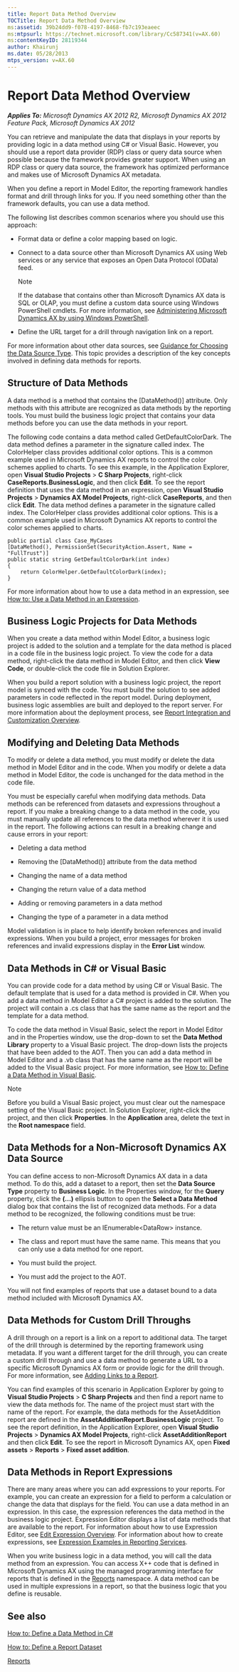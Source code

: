 ```yaml
---
title: Report Data Method Overview
TOCTitle: Report Data Method Overview
ms:assetid: 39b24dd9-f078-4197-8468-fb7c193eaeec
ms:mtpsurl: https://technet.microsoft.com/library/Cc587341(v=AX.60)
ms:contentKeyID: 28119344
author: Khairunj
ms.date: 05/28/2013
mtps_version: v=AX.60
---
```


# Report Data Method Overview 


_**Applies To:** Microsoft Dynamics AX 2012 R2, Microsoft Dynamics AX 2012 Feature Pack, Microsoft Dynamics AX 2012_

You can retrieve and manipulate the data that displays in your reports by providing logic in a data method using C\# or Visual Basic. However, you should use a report data provider (RDP) class or query data source when possible because the framework provides greater support. When using an RDP class or query data source, the framework has optimized performance and makes use of Microsoft Dynamics AX metadata.

When you define a report in Model Editor, the reporting framework handles format and drill through links for you. If you need something other than the framework defaults, you can use a data method.

The following list describes common scenarios where you should use this approach:

  - Format data or define a color mapping based on logic.

  - Connect to a data source other than Microsoft Dynamics AX using Web services or any service that exposes an Open Data Protocol (OData) feed.
    

    > [!NOTE]
    > <P>If the database that contains other than Microsoft Dynamics AX data is SQL or OLAP, you must define a custom data source using Windows PowerShell cmdlets. For more information, see <A href="administering-microsoft-dynamics-ax-by-using-windows-powershell.md">Administering Microsoft Dynamics AX by using Windows PowerShell</A>.</P>



  - Define the URL target for a drill through navigation link on a report.

For more information about other data sources, see [Guidance for Choosing the Data Source Type](guidance-for-choosing-the-data-source-type.md). This topic provides a description of the key concepts involved in defining data methods for reports.

## Structure of Data Methods

A data method is a method that contains the \[DataMethod()\] attribute. Only methods with this attribute are recognized as data methods by the reporting tools. You must build the business logic project that contains your data methods before you can use the data methods in your report.

The following code contains a data method called GetDefaultColorDark. The data method defines a parameter in the signature called index. The ColorHelper class provides additional color options. This is a common example used in Microsoft Dynamics AX reports to control the color schemes applied to charts. To see this example, in the Application Explorer, open **Visual Studio Projects** \> **C Sharp Projects**, right-click **CaseReports.BusinessLogic**, and then click **Edit**. To see the report definition that uses the data method in an expression, open **Visual Studio Projects** \> **Dynamics AX Model Projects**, right-click **CaseReports**, and then click **Edit**. The data method defines a parameter in the signature called index. The ColorHelper class provides additional color options. This is a common example used in Microsoft Dynamics AX reports to control the color schemes applied to charts.

    public partial class Case_MyCases
    [DataMethod(), PermissionSet(SecurityAction.Assert, Name = "FullTrust")]
    public static string GetDefaultColorDark(int index)
    {
        return ColorHelper.GetDefaultColorDark(index);
    }

For more information about how to use a data method in an expression, see [How to: Use a Data Method in an Expression](how-to-use-a-data-method-in-an-expression.md).

## Business Logic Projects for Data Methods

When you create a data method within Model Editor, a business logic project is added to the solution and a template for the data method is placed in a code file in the business logic project. To view the code for a data method, right-click the data method in Model Editor, and then click **View Code**, or double-click the code file in Solution Explorer.

When you build a report solution with a business logic project, the report model is synced with the code. You must build the solution to see added parameters in code reflected in the report model. During deployment, business logic assemblies are built and deployed to the report server. For more information about the deployment process, see [Report Integration and Customization Overview](report-integration-and-customization-overview.md).

## Modifying and Deleting Data Methods

To modify or delete a data method, you must modify or delete the data method in Model Editor and in the code. When you modify or delete a data method in Model Editor, the code is unchanged for the data method in the code file.

You must be especially careful when modifying data methods. Data methods can be referenced from datasets and expressions throughout a report. If you make a breaking change to a data method in the code, you must manually update all references to the data method wherever it is used in the report. The following actions can result in a breaking change and cause errors in your report:

  - Deleting a data method

  - Removing the \[DataMethod()\] attribute from the data method

  - Changing the name of a data method

  - Changing the return value of a data method

  - Adding or removing parameters in a data method

  - Changing the type of a parameter in a data method

Model validation is in place to help identify broken references and invalid expressions. When you build a project, error messages for broken references and invalid expressions display in the **Error List** window.

## Data Methods in C\# or Visual Basic

You can provide code for a data method by using C\# or Visual Basic. The default template that is used for a data method is provided in C\#. When you add a data method in Model Editor a C\# project is added to the solution. The project will contain a .cs class that has the same name as the report and the template for a data method.

To code the data method in Visual Basic, select the report in Model Editor and in the Properties window, use the drop-down to set the **Data Method Library** property to a Visual Basic project. The drop-down lists the projects that have been added to the AOT. Then you can add a data method in Model Editor and a .vb class that has the same name as the report will be added to the Visual Basic project. For more information, see [How to: Define a Data Method in Visual Basic](how-to-define-a-data-method-in-visual-basic.md).


> [!NOTE]
> <P>Before you build a Visual Basic project, you must clear out the namespace setting of the Visual Basic project. In Solution Explorer, right-click the project, and then click <STRONG>Properties</STRONG>. In the <STRONG>Application</STRONG> area, delete the text in the <STRONG>Root namespace</STRONG> field.</P>



## Data Methods for a Non-Microsoft Dynamics AX Data Source

You can define access to non-Microsoft Dynamics AX data in a data method. To do this, add a dataset to a report, then set the **Data Source Type** property to **Business Logic**. In the Properties window, for the **Query** property, click the **(…)** ellipsis button to open the **Select a Data Method** dialog box that contains the list of recognized data methods. For a data method to be recognized, the following conditions must be true:

  - The return value must be an IEnumerable\<DataRow\> instance.

  - The class and report must have the same name. This means that you can only use a data method for one report.

  - You must build the project.

  - You must add the project to the AOT.

You will not find examples of reports that use a dataset bound to a data method included with Microsoft Dynamics AX.

## Data Methods for Custom Drill Throughs

A drill through on a report is a link on a report to additional data. The target of the drill through is determined by the reporting framework using metadata. If you want a different target for the drill through, you can create a custom drill through and use a data method to generate a URL to a specific Microsoft Dynamics AX form or provide logic for the drill through. For more information, see [Adding Links to a Report](adding-links-to-a-report.md).

You can find examples of this scenario in Application Explorer by going to **Visual Studio Projects** \> **C Sharp Projects** and then find a report name to view the data methods for. The name of the project must start with the name of the report. For example, the data methods for the AssetAddition report are defined in the **AssetAdditionReport.BusinessLogic** project. To see the report definition, in the Application Explorer, open **Visual Studio Projects** \> **Dynamics AX Model Projects**, right-click **AssetAdditionReport** and then click **Edit**. To see the report in Microsoft Dynamics AX, open **Fixed assets** \> **Reports** \> **Fixed asset addition**.

## Data Methods in Report Expressions

There are many areas where you can add expressions to your reports. For example, you can create an expression for a field to perform a calculation or change the data that displays for the field. You can use a data method in an expression. In this case, the expression references the data method in the business logic project. Expression Editor displays a list of data methods that are available to the report. For information about how to use Expression Editor, see [Edit Expression Overview](edit-expression-overview.md). For information about how to create expressions, see [Expression Examples in Reporting Services](http://go.microsoft.com/fwlink/?linkid=106936).

When you write business logic in a data method, you will call the data method from an expression. You can access X++ code that is defined in Microsoft Dynamics AX using the managed programming interface for reports that is defined in the [Reports](https://technet.microsoft.com/library/cc601396\(v=ax.60\)) namespace. A data method can be used in multiple expressions in a report, so that the business logic that you define is reusable.

## See also

[How to: Define a Data Method in C\#](how-to-define-a-data-method-in-csharp.md)

[How to: Define a Report Dataset](how-to-define-a-report-dataset.md)

[Reports](https://technet.microsoft.com/library/cc601396\(v=ax.60\))


